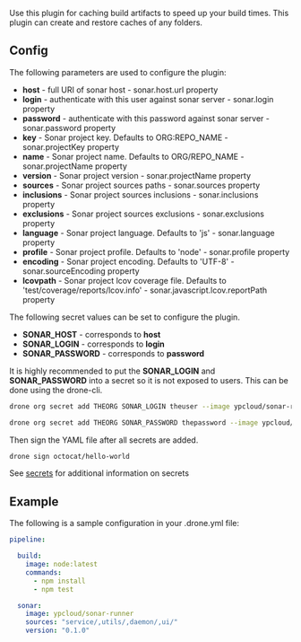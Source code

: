 Use this plugin for caching build artifacts to speed up your build times. This
plugin can create and restore caches of any folders.

## Config

The following parameters are used to configure the plugin:

* **host** - full URI of sonar host - sonar.host.url property
* **login** - authenticate with this user against sonar server - sonar.login property
* **password** - authenticate with this password against sonar server - sonar.password property
* **key** - Sonar project key. Defaults to ORG:REPO_NAME - sonar.projectKey property 
* **name** - Sonar project name. Defaults to ORG/REPO_NAME - sonar.projectName property
* **version** - Sonar project version - sonar.projectName property
* **sources** - Sonar project sources paths - sonar.sources property
* **inclusions** - Sonar project sources inclusions - sonar.inclusions property
* **exclusions** - Sonar project sources exclusions - sonar.exclusions property
* **language** - Sonar project language. Defaults to 'js' - sonar.language property
* **profile** - Sonar project profile. Defaults to 'node' - sonar.profile property
* **encoding** - Sonar project encoding. Defaults to 'UTF-8' - sonar.sourceEncoding property
* **lcovpath** - Sonar project lcov coverage file. Defaults to 'test/coverage/reports/lcov.info' - sonar.javascript.lcov.reportPath property


The following secret values can be set to configure the plugin.

* **SONAR_HOST** - corresponds to **host**
* **SONAR_LOGIN** - corresponds to **login**
* **SONAR_PASSWORD** - corresponds to **password**

It is highly recommended to put the **SONAR_LOGIN** and
**SONAR_PASSWORD** into a secret so it is
not exposed to users. This can be done using the drone-cli.

```bash
drone org secret add THEORG SONAR_LOGIN theuser --image ypcloud/sonar-runner
```

```bash
drone org secret add THEORG SONAR_PASSWORD thepassword --image ypcloud/sonar-runner
```

Then sign the YAML file after all secrets are added.

```bash
drone sign octocat/hello-world
```

See [secrets](http://readme.drone.io/0.5/usage/secrets/) for additional
information on secrets

## Example

The following is a sample configuration in your .drone.yml file:

```yaml
pipeline:

  build:
    image: node:latest
    commands:
      - npm install
      - npm test

  sonar:
    image: ypcloud/sonar-runner
    sources: "service/,utils/,daemon/,ui/"
    version: "0.1.0"    
```


